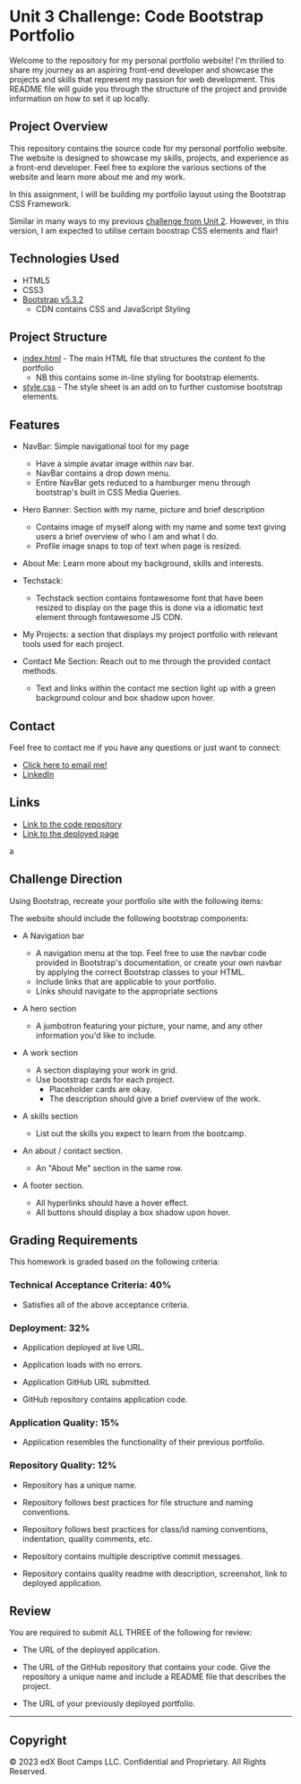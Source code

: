 # Unit 3 Challenge: Code Bootstrap Portfolio

Welcome to the repository for my personal portfolio website! I'm thrilled to share my journey as an aspiring front-end developer and showcase the projects and skills that represent my passion for web development. This README file will guide you through the structure of the project and provide information on how to set it up locally.

## Project Overview

This repository contains the source code for my personal portfolio website. The website is designed to showcase my skills, projects, and experience as a front-end developer. Feel free to explore the various sections of the website and learn more about me and my work.

In this assignment, I will be building my portfolio layout using the Bootstrap CSS Framework.

Similar in many ways to my previous [challenge from Unit 2](https://github.com/aaron1490/aaron-armstrong-project-portfolio). However, in this version, I am expected to utilise certain boostrap CSS elements and flair!

## Technologies Used

- HTML5
- CSS3
- [Bootstrap v5.3.2](https://getbootstrap.com/) 
  - CDN contains CSS and JavaScript Styling

## Project Structure

- [index.html](https://github.com/aaron1490/Bootstrap-Portfolio/blob/main/index.html) - The main HTML file that structures the content fo the portfolio
  - NB this contains some in-line styling for bootstrap elements.
- [style.css](https://github.com/aaron1490/Bootstrap-Portfolio/blob/main/css/style.css) - The style sheet is an add on to further customise bootstrap elements.

## Features

- NavBar: Simple navigational tool for my page
  - Have a simple avatar image within nav bar.
  - NavBar contains a drop down menu.
  - Entire NavBar gets reduced to a hamburger menu through bootstrap's built in CSS Media Queries.

- Hero Banner: Section with my name, picture and brief description
  - Contains image of myself along with my name and some text giving users a brief overview of who I am and what I do.
  - Profile image snaps to top of text when page is resized.

- About Me: Learn more about my background, skills and interests.

- Techstack: 
  - Techstack section contains fontawesome font that have been resized to display on the page this is done via a idiomatic text element through fontawesome JS CDN.

- My Projects: a section that displays my project portfolio with relevant tools used for each project.

- Contact Me Section: Reach out to me through the provided contact methods.
  - Text and links within the contact me section light up with a green background colour and box shadow upon hover.

## Contact

Feel free to contact me if you have any questions or just want to connect:

- [Click here to email me!](mailto:aaronarmstrong1490@gmail.com) 
- [LinkedIn](https://www.linkedin.com/in/aaron-armstrong-%E8%89%BE%E4%BF%8A%E6%A8%82-80986ba5/)

## Links

- [Link to the code repository](https://github.com/aaron1490/Bootstrap-Portfolio)
- [Link to the deployed page]()

 a
## Challenge Direction

Using Bootstrap, recreate your portfolio site with the following items:

The website should include the following bootstrap components:

  - A Navigation bar 
    - A navigation menu at the top. Feel free to use the navbar code provided in Bootstrap's documentation, or create your own navbar by applying the correct Bootstrap classes to your HTML.
    - Include links that are applicable to your portfolio.
    - Links should navigate to the appropriate sections 

  - A hero section
    - A jumbotron featuring your picture, your name, and any other information you'd like to include.

  - A work section
    - A section displaying your work in grid.  
    - Use bootstrap cards for each project.
        - Placeholder cards are okay.
        - The description should give a brief overview of the work.

  - A skills section
    - List out the skills you expect to learn from the bootcamp.

  - An about / contact section.
    - An "About Me" section in the same row.
    
  - A footer section.
    - All hyperlinks should have a hover effect.
    - All buttons should display a box shadow upon hover.


## Grading Requirements

This homework is graded based on the following criteria: 

### Technical Acceptance Criteria: 40%

* Satisfies all of the above acceptance criteria.

### Deployment: 32%

* Application deployed at live URL.

* Application loads with no errors.

* Application GitHub URL submitted.

* GitHub repository contains application code.

### Application Quality: 15%

* Application resembles the functionality of their previous portfolio.

### Repository Quality: 12%

* Repository has a unique name.

* Repository follows best practices for file structure and naming conventions.

* Repository follows best practices for class/id naming conventions, indentation, quality comments, etc.

* Repository contains multiple descriptive commit messages.

* Repository contains quality readme with description, screenshot, link to deployed application.

## Review

You are required to submit ALL THREE of the following for review:

* The URL of the deployed application.

* The URL of the GitHub repository that contains your code. Give the repository a unique name and include a README file that describes the project.

* The URL of your previously deployed portfolio.

---

## Copyright

© 2023 edX Boot Camps LLC. Confidential and Proprietary. All Rights Reserved.
